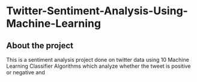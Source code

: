 # Twitter-Sentiment-Analysis-Using-Machine-Learning
## About the project
This is a sentiment analysis project done on twitter data using 10 Machine Learning Classifier Algorithms which analyze whether the tweet is positive or negative and
